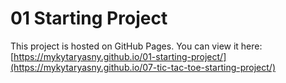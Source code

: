 # 01 Starting Project

This project is hosted on GitHub Pages. You can view it here:
[https://mykytaryasny.github.io/01-starting-project/](https://mykytaryasny.github.io/07-tic-tac-toe-starting-project/)
